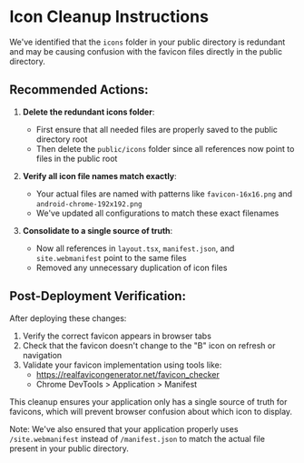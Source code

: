 # Icon Cleanup Instructions

We've identified that the `icons` folder in your public directory is redundant and may be causing confusion with the favicon files directly in the public directory. 

## Recommended Actions:

1. **Delete the redundant icons folder**:
   - First ensure that all needed files are properly saved to the public directory root
   - Then delete the `public/icons` folder since all references now point to files in the public root

2. **Verify all icon file names match exactly**:
   - Your actual files are named with patterns like `favicon-16x16.png` and `android-chrome-192x192.png`
   - We've updated all configurations to match these exact filenames

3. **Consolidate to a single source of truth**:
   - Now all references in `layout.tsx`, `manifest.json`, and `site.webmanifest` point to the same files
   - Removed any unnecessary duplication of icon files

## Post-Deployment Verification:

After deploying these changes:
1. Verify the correct favicon appears in browser tabs
2. Check that the favicon doesn't change to the "B" icon on refresh or navigation
3. Validate your favicon implementation using tools like:
   - https://realfavicongenerator.net/favicon_checker
   - Chrome DevTools > Application > Manifest

This cleanup ensures your application only has a single source of truth for favicons, which will prevent browser confusion about which icon to display.

Note: We've also ensured that your application properly uses `/site.webmanifest` instead of `/manifest.json` to match the actual file present in your public directory.
